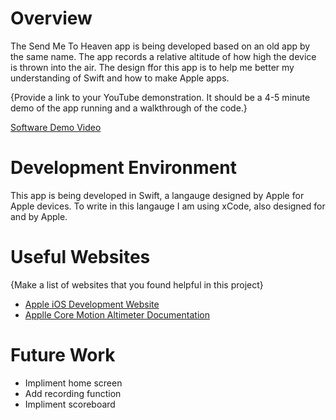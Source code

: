 # Overview

The Send Me To Heaven app is being developed based on an old app by the same name. The 
app records a relative altitude of how high the device is thrown into the air. The 
design ffor this app is to help me better my understanding of Swift and how to make 
Apple apps. 

{Provide a link to your YouTube demonstration.  It should be a 4-5 minute demo of the app running and a walkthrough of the code.}

[Software Demo Video](http://youtube.link.goes.here)

# Development Environment

This app is being developed in Swift, a langauge designed by Apple for Apple
devices. To write in this langauge I am using xCode, also designed for and by
Apple. 

# Useful Websites

{Make a list of websites that you found helpful in this project}
* [Apple iOS Development Website](https://developer.apple.com/tutorials/app-dev-training)
* [Applle Core Motion Altimeter Documentation](https://developer.apple.com/documentation/coremotion/cmaltimeter)

# Future Work

* Impliment home screen
* Add recording function 
* Impliment scoreboard
